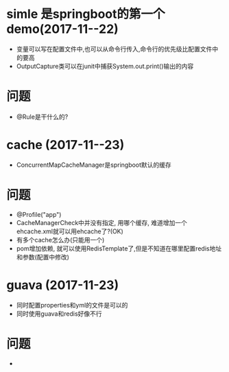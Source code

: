 # simle 是springboot的第一个demo(2017-11--22)

- 变量可以写在配置文件中,也可以从命令行传入,命令行的优先级比配置文件中的要高
- OutputCapture类可以在junit中捕获System.out.print()输出的内容


# 问题

- @Rule是干什么的?



# cache (2017-11--23)
- ConcurrentMapCacheManager是springboot默认的缓存


#  问题
-  @Profile("app")
-  CacheManagerCheck中并没有指定, 用哪个缓存, 难道增加一个ehcache.xml就可以用ehcache了?(OK)
-  有多个cache怎么办(只能用一个)
-  pom增加依赖, 就可以使用RedisTemplate了,但是不知道在哪里配置redis地址和参数(配置中修改)

# guava (2017-11-23)

-  同时配置properties和yml的文件是可以的
-  同时使用guava和redis好像不行

#  问题
-  


